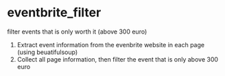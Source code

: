 # eventbrite_filter

filter events that is only worth it (above 300 euro)

1) Extract event information from the evenbrite website in each page (using beuatifulsoup)
2) Collect all page information, then filter the event that is only above 300 euro
